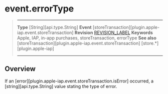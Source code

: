 # event.errorType

> --------------------- ------------------------------------------------------------------------------------------
> __Type__              [String][api.type.String]
> __Event__             [storeTransaction][plugin.apple-iap.event.storeTransaction]
> __Revision__          [REVISION_LABEL](REVISION_URL)
> __Keywords__          Apple, IAP, in-app purchases, storeTransaction, errorType
> __See also__			[storeTransaction][plugin.apple-iap.event.storeTransaction]
>						[store.*][plugin.apple-iap]
> --------------------- ------------------------------------------------------------------------------------------

## Overview

If an [error][plugin.apple-iap.event.storeTransaction.isError] occurred, a [string][api.type.String] value stating the type of error.
